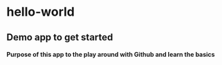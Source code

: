 # hello-world
## Demo app to get started
#### Purpose of this app to the play around with Github and learn the basics
